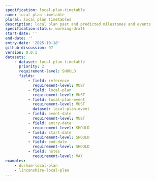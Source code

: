 ```yaml
---
specification: local-plan-timetable
name: local plan timetable
plural: local plan timetables
description: local plan past and predicted milestones and events
specification-status: working-draft
start-date: ''
end-date: ''
entry-date: '2025-10-18'
github-discussion: 97
version: 0.0.1
datasets:
    - dataset: local-plan-timetable
      priority: 2
      requirement-level: SHOULD
      fields:
          - field: reference
            requirement-level: MUST
          - field: local-plan
            requirement-level: MUST
          - field: local-plan-event
            requirement-level: MUST
            dataset: local-plan-event
          - field: event-date
            requirement-level: MUST
          - field: entry-date
            requirement-level: SHOULD
          - field: start-date
            requirement-level: SHOULD
          - field: end-date
            requirement-level: SHOULD
          - field: notes
            requirement-level: MAY
examples:
    - durham-local-plan
    - linconshire-local-plan
---
```

